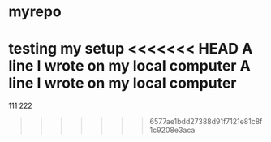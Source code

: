# myrepo
testing my setup
<<<<<<< HEAD
A line I wrote on my local computer
A line I wrote on my local computer
=======
111
222
>>>>>>> 6577ae1bdd27388d91f7121e81c8f1c9208e3aca
